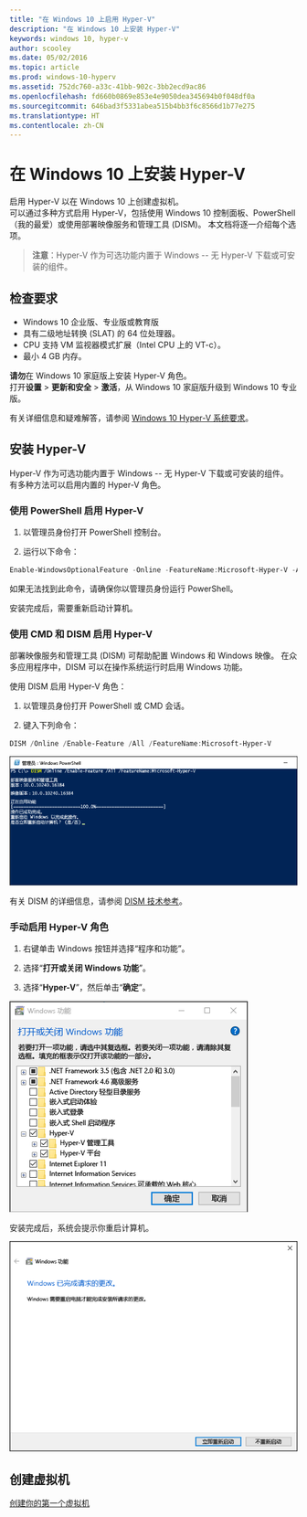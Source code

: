 ```yaml
---
title: "在 Windows 10 上启用 Hyper-V"
description: "在 Windows 10 上安装 Hyper-V"
keywords: windows 10, hyper-v
author: scooley
ms.date: 05/02/2016
ms.topic: article
ms.prod: windows-10-hyperv
ms.assetid: 752dc760-a33c-41bb-902c-3bb2ecd9ac86
ms.openlocfilehash: fd660b0869e853e4e9050dea345694b0f048df0a
ms.sourcegitcommit: 646bad3f5331abea515b4bb3f6c8566d1b77e275
ms.translationtype: HT
ms.contentlocale: zh-CN
---
```

# <a name="install-hyper-v-on-windows-10"></a>在 Windows 10 上安装 Hyper-V

启用 Hyper-V 以在 Windows 10 上创建虚拟机。  
可以通过多种方式启用 Hyper-V，包括使用 Windows 10 控制面板、PowerShell（我的最爱）或使用部署映像服务和管理工具 (DISM)。 本文档将逐一介绍每个选项。

> **注意**：Hyper-V 作为可选功能内置于 Windows -- 无 Hyper-V 下载或可安装的组件。 

## <a name="check-requirements"></a>检查要求

* Windows 10 企业版、专业版或教育版
* 具有二级地址转换 (SLAT) 的 64 位处理器。
* CPU 支持 VM 监视器模式扩展（Intel CPU 上的 VT-c）。
* 最小 4 GB 内存。

**请勿**在 Windows 10 家庭版上安装 Hyper-V 角色。  
打开**设置** > **更新和安全** > **激活**，从 Windows 10 家庭版升级到 Windows 10 专业版。

有关详细信息和疑难解答，请参阅 [Windows 10 Hyper-V 系统要求](../reference/hyper-v-requirements.md)。


## <a name="install-hyper-v"></a>安装 Hyper-V 
Hyper-V 作为可选功能内置于 Windows -- 无 Hyper-V 下载或可安装的组件。  有多种方法可以启用内置的 Hyper-V 角色。

### <a name="enable-hyper-v-using-powershell"></a>使用 PowerShell 启用 Hyper-V

1. 以管理员身份打开 PowerShell 控制台。

2. 运行以下命令：
  ```powershell
  Enable-WindowsOptionalFeature -Online -FeatureName:Microsoft-Hyper-V -All
  ```  

  如果无法找到此命令，请确保你以管理员身份运行 PowerShell。  

安装完成后，需要重新启动计算机。  

### <a name="enable-hyper-v-with-cmd-and-dism"></a>使用 CMD 和 DISM 启用 Hyper-V

部署映像服务和管理工具 (DISM) 可帮助配置 Windows 和 Windows 映像。  在众多应用程序中，DISM 可以在操作系统运行时启用 Windows 功能。  

使用 DISM 启用 Hyper-V 角色：
1. 以管理员身份打开 PowerShell 或 CMD 会话。

2. 键入下列命令：  
  ```powershell
  DISM /Online /Enable-Feature /All /FeatureName:Microsoft-Hyper-V
  ```  
  ![](media/dism_upd.png)

有关 DISM 的详细信息，请参阅 [DISM 技术参考](https://technet.microsoft.com/en-us/library/hh824821.aspx)。

### <a name="manually-enable-the-hyper-v-role"></a>手动启用 Hyper-V 角色

1. 右键单击 Windows 按钮并选择“程序和功能”。

2. 选择“**打开或关闭 Windows 功能**”。

3. 选择“**Hyper-V**”，然后单击“**确定**”。  

![](media/enable_role_upd.png)

安装完成后，系统会提示你重启计算机。

![](media/restart_upd.png)


## <a name="make-virtual-machines"></a>创建虚拟机
[创建你的第一个虚拟机](quick-create-virtual-machine.md)
